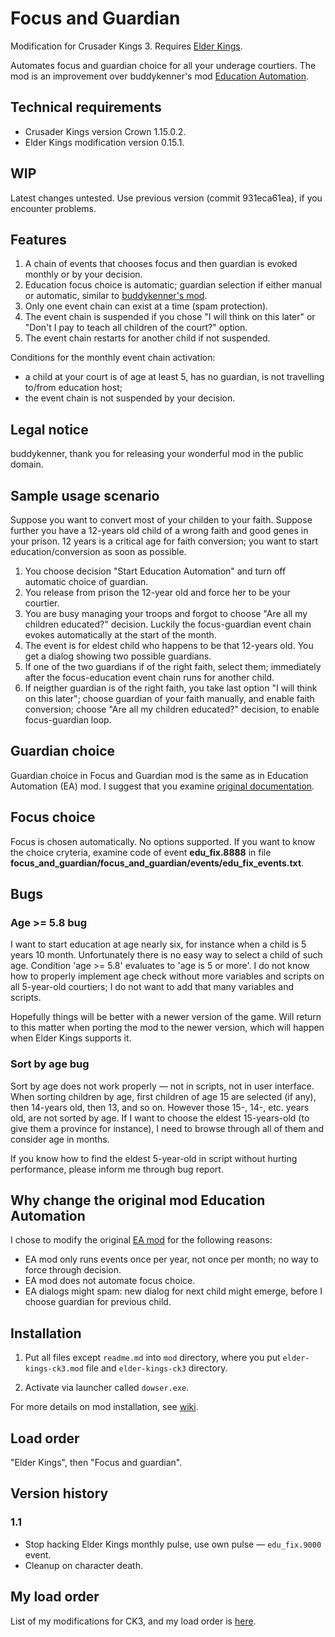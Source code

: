 # Focus and Guardian

Modification for Crusader Kings 3. Requires [Elder Kings](https://www.nexusmods.com/crusaderkings3/mods/32).

Automates focus and guardian choice for all your underage courtiers. The mod is an improvement over buddykenner's mod [Education Automation](https://catalogue.smods.ru/archives/127942).

## Technical requirements

* Crusader Kings version Crown 1.15.0.2.
* Elder Kings modification version 0.15.1.

## WIP

Latest changes untested. Use previous version (commit 931eca61ea), if you encounter problems.

## Features

1. A chain of events that chooses focus and then guardian is evoked monthly or by your decision.
2. Education focus choice is automatic; guardian selection if either manual or automatic, similar to [buddykenner's mod](https://catalogue.smods.ru/archives/127942).
3. Only one event chain can exist at a time (spam protection).
4. The event chain is suspended if you chose "I will think on this later" or "Don't I pay <TUTOR> to teach all children of the court?" option.
5. The event chain restarts for another child if not suspended.

Conditions for the monthly event chain activation:

* a child at your court is of age at least 5, has no guardian, is not travelling to/from education host;
* the event chain is not suspended by your decision.

## Legal notice

buddykenner, thank you for releasing your wonderful mod in the public domain.

## Sample usage scenario

Suppose you want to convert most of your childen to your faith. Suppose further you have a 12-years old child of a wrong faith and good genes in your prison. 12 years is a critical age for faith conversion; you want to start education/conversion as soon as possible.

1. You choose decision "Start Education Automation" and turn off automatic choice of guardian.
2. You release from prison the 12-year old and force her to be your courtier.
3. You are busy managing your troops and forgot to choose "Are all my children educated?" decision. Luckily the focus-guardian event chain evokes automatically at the start of the month.
4. The event is for eldest child who happens to be that 12-years old. You get a dialog showing two possible guardians.
5. If one of the two guardians if of the right faith, select them; immediately after the focus-education event chain runs for another child.
6. If neigther guardian is of the right faith, you take last option "I will think on this later"; choose guardian of your faith manually, and enable faith conversion; choose "Are all my children educated?" decision, to enable focus-guardian loop.

## Guardian choice

Guardian choice in Focus and Guardian mod is the same as in Education Automation (EA) mod. I suggest that you examine [original documentation](https://catalogue.smods.ru/archives/127942).

## Focus choice

Focus is chosen automatically. No options supported. If you want to know the choice cryteria, examine code of event **edu_fix.8888** in file **focus_and_guardian/focus_and_guardian/events/edu_fix_events.txt**.

## Bugs

### Age >= 5.8 bug

I want to start education at age nearly six, for instance when a child is 5 years 10 month. Unfortunately there is no easy way to select a child of such age. Condition 'age >= 5.8' evaluates to 'age is 5 or more'. I do not know how to properly implement age check without more variables and scripts on all 5-year-old courtiers; I do not want to add that many variables and scripts.

Hopefully things will be better with a newer version of the game. Will return to this matter when porting the mod to the newer version, which will happen when Elder Kings supports it.

### Sort by age bug

Sort by age does not work properly — not in scripts, not in user interface. When sorting children by age, first children of age 15 are selected (if any), then 14-years old, then 13, and so on. However those 15-, 14-, etc. years old, are not sorted by age. If I want to choose the eldest 15-years-old (to give them a province for instance), I need to browse through all of them and consider age in months.

If you know how to find the eldest 5-year-old in script without hurting performance, please inform me through bug report.

## Why change the original mod Education Automation

I chose to modify the original [EA mod](https://catalogue.smods.ru/archives/127942) for the following reasons:

* EA mod only runs events once per year, not once per month; no way to force through decision.
* EA mod does not automate focus choice.
* EA dialogs might spam: new dialog for next child might emerge, before I choose guardian for previous child.

## Installation

1. Put all files except `readme.md` into `mod` directory, where you put `elder-kings-ck3.mod` file and `elder-kings-ck3` directory.

2. Activate via launcher called `dowser.exe`.

For more details on mod installation, see [wiki](https://ck3.paradoxwikis.com/Modding#Installing_mods_manually).

## Load order

"Elder Kings", then "Focus and guardian".

## Version history

### 1.1

* Stop hacking Elder Kings monthly pulse, use own pulse — `edu_fix.9000` event.
* Cleanup on character death.

## My load order

List of my modifications for CK3, and my load order is [here](https://gist.github.com/krisk0/3c51136a877afd606c184a575400922f).
